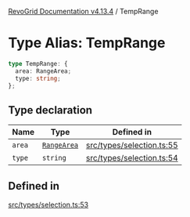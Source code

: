 [RevoGrid Documentation v4.13.4](README.md) / TempRange

# Type Alias: TempRange

```ts
type TempRange: {
  area: RangeArea;
  type: string;
};
```

## Type declaration

| Name | Type | Defined in |
| ------ | ------ | ------ |
| `area` | [`RangeArea`](TypeAlias.RangeArea.md) | [src/types/selection.ts:55](https://github.com/revolist/revogrid/blob/325e86c31155d90566dec588c08b121b0ae7657a/src/types/selection.ts#L55) |
| `type` | `string` | [src/types/selection.ts:54](https://github.com/revolist/revogrid/blob/325e86c31155d90566dec588c08b121b0ae7657a/src/types/selection.ts#L54) |

## Defined in

[src/types/selection.ts:53](https://github.com/revolist/revogrid/blob/325e86c31155d90566dec588c08b121b0ae7657a/src/types/selection.ts#L53)
